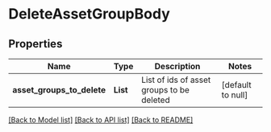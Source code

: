 # DeleteAssetGroupBody
## Properties

| Name | Type | Description | Notes |
|------------ | ------------- | ------------- | -------------|
| **asset\_groups\_to\_delete** | **List** | List of ids of asset groups to be deleted | [default to null] |

[[Back to Model list]](../README.md#documentation-for-models) [[Back to API list]](../README.md#documentation-for-api-endpoints) [[Back to README]](../README.md)

